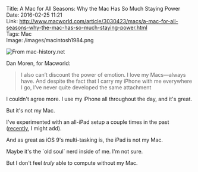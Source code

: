 Title: A Mac for All Seasons: Why the Mac Has So Much Staying Power  
Date: 2016-02-25 11:21  
Link: http://www.macworld.com/article/3030423/macs/a-mac-for-all-seasons-why-the-mac-has-so-much-staying-power.html  
Tags: Mac  
Image: /images/macintosh1984.png  

![From mac-history.net][1]

Dan Moren, for Macworld:

> I also can’t discount the power of emotion. I love my Macs—always have. And despite the fact that I carry my iPhone with me everywhere I go, I’ve never quite developed the same attachment

I couldn't agree more. I use my iPhone all throughout the day, and it's great.

But it's not my Mac.

I've experimented with an all-iPad setup a couple times in the past ([recently][2], I might add).

And as great as iOS 9's multi-tasking is, the iPad is not my Mac.

Maybe it's the \`old soul\` nerd inside of me. I'm not sure.

But I don't feel *truly* able to compute without my Mac.

[1]: /images/macintosh1984.jpg "The original Macintosh from 1984"
[2]: /2016/1/25/macbookless-part-iib-adventures-with-an-ipad-part-i